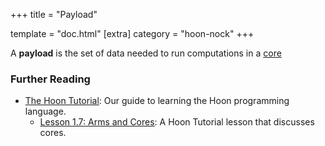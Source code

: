 +++
title = "Payload"

template = "doc.html"
[extra]
category = "hoon-nock"
+++

A **payload** is the set of data needed to run computations in a [core](../core)

### Further Reading

- [The Hoon Tutorial](@/docs/tutorials/hoon/_hoon-school/index.md): Our guide to learning the Hoon programming language.
  - [Lesson 1.7: Arms and Cores](@/docs/tutorials/hoon/hoon-school/arms-and-cores.md): A Hoon Tutorial lesson that discusses cores.
